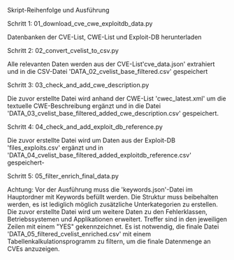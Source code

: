 Skript-Reihenfolge und Ausführung

Schritt 1: 01_download_cve_cwe_exploitdb_data.py

Datenbanken der CVE-List, CWE-List und Exploit-DB herunterladen

Schritt 2: 02_convert_cvelist_to_csv.py

Alle relevanten Daten werden aus der CVE-List'cve_data.json' extrahiert und in die CSV-Datei 'DATA_02_cvelist_base_filtered.csv' gespeichert

Schritt 3: 03_check_and_add_cwe_description.py

Die zuvor erstellte Datei wird anhand der CWE-List 'cwec_latest.xml' um die textuelle CWE-Beschreibung ergänzt und in die Datei 'DATA_03_cvelist_base_filtered_added_cwe_description.csv' gespeichert.

Schritt 4: 04_check_and_add_exploit_db_reference.py

Die zuvor erstellte Datei wird um Daten aus der Exploit-DB 'files_exploits.csv' ergänzt und in 'DATA_04_cvelist_base_filtered_added_exploitdb_reference.csv' gespeichert-

Schritt 5: 05_filter_enrich_final_data.py

Achtung: Vor der Ausführung muss die 'keywords.json'-Datei im Hauptordner mit Keywords befüllt werden. Die Struktur muss beibehalten werden, es ist lediglich möglich zusätzliche Unterkategorien zu erstellen.
Die zuvor erstellte Datei wird um weitere Daten zu den Fehlerklassen, Betriebssystemen und Applikationen erweitert. Treffer sind in den jeweiligen Zeilen mit einem "YES" gekennzeichnet. Es ist notwendig, die finale Datei 'DATA_05_filtered_cvelist_enriched.csv' mit einem Tabellenkalkulationsprogramm zu filtern, um die finale Datenmenge an CVEs anzuzeigen.

